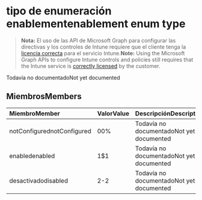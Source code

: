 # <a name="enablement-enum-type"></a><span data-ttu-id="6fa26-101">tipo de enumeración enablement</span><span class="sxs-lookup"><span data-stu-id="6fa26-101">enablement enum type</span></span>

> <span data-ttu-id="6fa26-102">**Nota:** El uso de las API de Microsoft Graph para configurar las directivas y los controles de Intune requiere que el cliente tenga la [licencia correcta](https://go.microsoft.com/fwlink/?linkid=839381) para el servicio Intune.</span><span class="sxs-lookup"><span data-stu-id="6fa26-102">**Note:** Using the Microsoft Graph APIs to configure Intune controls and policies still requires that the Intune service is [correctly licensed](https://go.microsoft.com/fwlink/?linkid=839381) by the customer.</span></span>

<span data-ttu-id="6fa26-103">Todavía no documentado</span><span class="sxs-lookup"><span data-stu-id="6fa26-103">Not yet documented</span></span>
## <a name="members"></a><span data-ttu-id="6fa26-104">Miembros</span><span class="sxs-lookup"><span data-stu-id="6fa26-104">Members</span></span>
|<span data-ttu-id="6fa26-105">Miembro</span><span class="sxs-lookup"><span data-stu-id="6fa26-105">Member</span></span>|<span data-ttu-id="6fa26-106">Valor</span><span class="sxs-lookup"><span data-stu-id="6fa26-106">Value</span></span>|<span data-ttu-id="6fa26-107">Descripción</span><span class="sxs-lookup"><span data-stu-id="6fa26-107">Description</span></span>|
|:---|:---|:---|
|<span data-ttu-id="6fa26-108">notConfigured</span><span class="sxs-lookup"><span data-stu-id="6fa26-108">notConfigured</span></span>|<span data-ttu-id="6fa26-109">0</span><span class="sxs-lookup"><span data-stu-id="6fa26-109">0%</span></span>|<span data-ttu-id="6fa26-110">Todavía no documentado</span><span class="sxs-lookup"><span data-stu-id="6fa26-110">Not yet documented</span></span>|
|<span data-ttu-id="6fa26-111">enabled</span><span class="sxs-lookup"><span data-stu-id="6fa26-111">enabled</span></span>|<span data-ttu-id="6fa26-112">1</span><span class="sxs-lookup"><span data-stu-id="6fa26-112">$1</span></span>|<span data-ttu-id="6fa26-113">Todavía no documentado</span><span class="sxs-lookup"><span data-stu-id="6fa26-113">Not yet documented</span></span>|
|<span data-ttu-id="6fa26-114">desactivado</span><span class="sxs-lookup"><span data-stu-id="6fa26-114">disabled</span></span>|<span data-ttu-id="6fa26-115">2</span><span class="sxs-lookup"><span data-stu-id="6fa26-115">-2</span></span>|<span data-ttu-id="6fa26-116">Todavía no documentado</span><span class="sxs-lookup"><span data-stu-id="6fa26-116">Not yet documented</span></span>|



